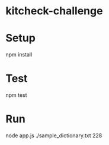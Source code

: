 # kitcheck-challenge

# Setup
npm install

# Test
npm test

# Run
 node app.js  ./sample_dictionary.txt 228


